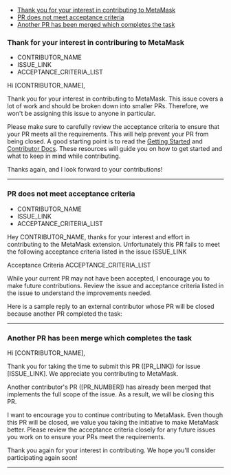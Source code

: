 - [Thank you for your interest in contributing to MetaMask](#thank-you-for-your-interest-in-contributing-to-metamask)
- [PR does not meet acceptance criteria](#pr-does-not-meet-acceptance-criteria)
- [Another PR has been merged which completes the task](#another-pr-has-been-merged-which-completes-the-task)

### Thank for your interest in contriburing to MetaMask

- CONTRIBUTOR_NAME
- ISSUE_LINK
- ACCEPTANCE_CRITERIA_LIST

Hi [CONTRIBUTOR_NAME],

Thank you for your interest in contributing to MetaMask. This issue covers a lot of work and should be broken down into smaller PRs. Therefore, we won't be assigning this issue to anyone in particular.

Please make sure to carefully review the acceptance criteria to ensure that your PR meets all the requirements. This will help prevent your PR from being closed. A good starting point is to read the [Getting Started](https://github.com/MetaMask/metamask-mobile/tree/main?tab=readme-ov-file#getting-started) and [Contributor Docs](https://github.com/MetaMask/contributor-docs). These resources will guide you on how to get started and what to keep in mind while contributing.

Thanks again, and I look forward to your contributions!

---

### PR does not meet acceptance criteria

- CONTRIBUTOR_NAME
- ISSUE_LINK
- ACCEPTANCE_CRITERIA_LIST

Hey CONTRIBUTOR_NAME, thanks for your interest and effort in contributing to the MetaMask extension. Unfortunately this PR fails to meet the following acceptance criteria listed in the issue ISSUE_LINK

Acceptance Criteria
ACCEPTANCE_CRITERIA_LIST

While your current PR may not have been accepted, I encourage you to make future contributions. Review the issue and acceptance criteria listed in the issue to understand the improvements needed.

Here is a sample reply to an external contributor whose PR will be closed because another PR completed the task:

---

### Another PR has been merge which completes the task

Hi [CONTRIBUTOR_NAME],

Thank you for taking the time to submit this PR ([PR_LINK]) for issue [ISSUE_LINK]. We appreciate you contributing to MetaMask.

Another contributor's PR ([PR_NUMBER]) has already been merged that implements the full scope of the issue. As a result, we will be closing this PR.

I want to encourage you to continue contributing to MetaMask. Even though this PR will be closed, we value you taking the initiative to make MetaMask better. Please review the acceptance criteria closely for any future issues you work on to ensure your PRs meet the requirements.

Thank you again for your interest in contributing. We hope you'll consider participating again soon!

---
